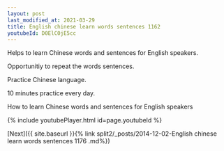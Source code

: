 ```yaml
---
layout: post
last_modified_at: 2021-03-29
title: English chinese learn words sentences 1162 
youtubeId: D0ElC0jE5cc
---
```

 
 
Helps to learn Chinese words and sentences for English speakers.

Opportunitiy to repeat the words sentences. 

Practice Chinese language. 
 
10 minutes practice every day. 
 
How to learn Chinese words and sentences for English speakers 
 
{% include youtubePlayer.html id=page.youtubeId %}
 
 
[Next]({{ site.baseurl }}{% link  split2/_posts/2014-12-02-English chinese learn words sentences 1176 .md%})
 
